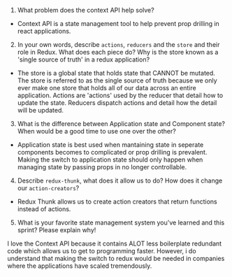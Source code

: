 1. What problem does the context API help solve?

- Context API is a state management tool to help prevent prop drilling in react applications.

2. In your own words, describe `actions`, `reducers` and the `store` and their role in Redux. What does each piece do? Why is the store known as a 'single source of truth' in a redux application?

- The store is a global state that holds state that CANNOT be mutated. The store is referred to as the single source of truth because we only ever make one store that holds all of our data across an entire application. Actions are 'actions' used by the reducer that detail how to update the state. Reducers dispatch actions and detail how the detail will be updated.

3. What is the difference between Application state and Component state? When would be a good time to use one over the other?

- Application state is best used when mantaining state in seperate components becomes to complicated or prop drilling is prevalent. Making the switch to application state should only happen when managing state by passing props in no longer controllable.

4. Describe `redux-thunk`, what does it allow us to do? How does it change our `action-creators`?

- Redux Thunk allows us to create action creators that return functions instead of actions.

5. What is your favorite state management system you've learned and this sprint? Please explain why!

I love the Context API because it contains ALOT less boilerplate redundant code which allows us to get to programming faster. However, i do understand that making the switch to redux would be needed in companies where the applications have scaled tremendously.
